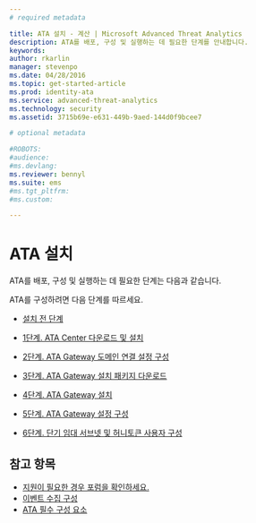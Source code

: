 ```yaml
---
# required metadata

title: ATA 설치 - 계산 | Microsoft Advanced Threat Analytics
description: ATA를 배포, 구성 및 실행하는 데 필요한 단계를 안내합니다.
keywords:
author: rkarlin
manager: stevenpo
ms.date: 04/28/2016
ms.topic: get-started-article
ms.prod: identity-ata
ms.service: advanced-threat-analytics
ms.technology: security
ms.assetid: 3715b69e-e631-449b-9aed-144d0f9bcee7

# optional metadata

#ROBOTS:
#audience:
#ms.devlang:
ms.reviewer: bennyl
ms.suite: ems
#ms.tgt_pltfrm:
#ms.custom:

---
```


# ATA 설치

ATA를 배포, 구성 및 실행하는 데 필요한 단계는 다음과 같습니다.

ATA를 구성하려면 다음 단계를 따르세요.

-   [설치 전 단계](install-ata-preinstall.md)

-   [1단계. ATA Center 다운로드 및 설치](install-ata-step1.md)

-   [2단계. ATA Gateway 도메인 연결 설정 구성](install-ata-step2.md)

-   [3단계. ATA Gateway 설치 패키지 다운로드](install-ata-step3.md)

-   [4단계. ATA Gateway 설치](install-ata-step4.md)

-   [5단계. ATA Gateway 설정 구성](install-ata-step5.md)

-   [6단계. 단기 임대 서브넷 및 허니토큰 사용자 구성](install-ata-step6.md)


## 참고 항목

- [지원이 필요한 경우 포럼을 확인하세요.](https://social.technet.microsoft.com/Forums/security/en-US/home?forum=mata)
- [이벤트 수집 구성](/advanced-threat-analytics/plandesign/configure-event-collection)
- [ATA 필수 구성 요소](/advanced-threat-analytics/plandesign/ata-prerequisites)


<!--HONumber=Apr16_HO2-->


